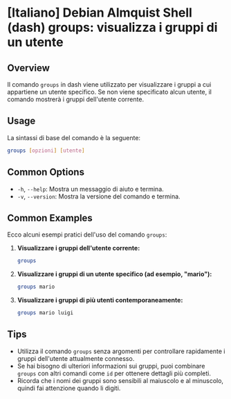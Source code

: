 # [Italiano] Debian Almquist Shell (dash) groups: visualizza i gruppi di un utente

## Overview
Il comando `groups` in dash viene utilizzato per visualizzare i gruppi a cui appartiene un utente specifico. Se non viene specificato alcun utente, il comando mostrerà i gruppi dell'utente corrente.

## Usage
La sintassi di base del comando è la seguente:

```bash
groups [opzioni] [utente]
```

## Common Options
- `-h`, `--help`: Mostra un messaggio di aiuto e termina.
- `-v`, `--version`: Mostra la versione del comando e termina.

## Common Examples
Ecco alcuni esempi pratici dell'uso del comando `groups`:

1. **Visualizzare i gruppi dell'utente corrente:**
   ```bash
   groups
   ```

2. **Visualizzare i gruppi di un utente specifico (ad esempio, "mario"):**
   ```bash
   groups mario
   ```

3. **Visualizzare i gruppi di più utenti contemporaneamente:**
   ```bash
   groups mario luigi
   ```

## Tips
- Utilizza il comando `groups` senza argomenti per controllare rapidamente i gruppi dell'utente attualmente connesso.
- Se hai bisogno di ulteriori informazioni sui gruppi, puoi combinare `groups` con altri comandi come `id` per ottenere dettagli più completi.
- Ricorda che i nomi dei gruppi sono sensibili al maiuscolo e al minuscolo, quindi fai attenzione quando li digiti.